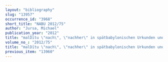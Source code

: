 ```yaml
---
layout: "bibliography"
slug: "13957"
occurrence_id: "3968"
short_title: "NABU 2012/75"
author: "Jursa, Michael"
publication_year: "2012"
title: "malDītu \"nach\", \"nachher\" in spätbabylonischen Urkunden und Briefen"
volume_no_: "2012/75"
title: "malDītu \"nach\", \"nachher\" in spätbabylonischen Urkunden und Briefen"
previous_item: "13960"
---
```

